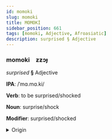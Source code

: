 ```yaml
---
id: momoki
slug: momoki
title: MOMOKİ
sidebar_position: 661
tags: [momoki, Adjective, Afroasiatic]
description: surprised § Adjective
---
```


### momoki&emsp;<span kind="abugida">ƶƶɔɟ</span>

*surprised* **§** Adjective

**IPA**: /ˈmɑ.mɑ.ki/

**Verb**: to be surprised/shocked

**Noun**: surprise/shock

**Modifier**: surprised/shocked

<details>
    <summary>Origin</summary>
    Hausa mamaki /màː.máː.kìː/<br/>
    <em>Afroasiatic Language Family</em>
</details>
